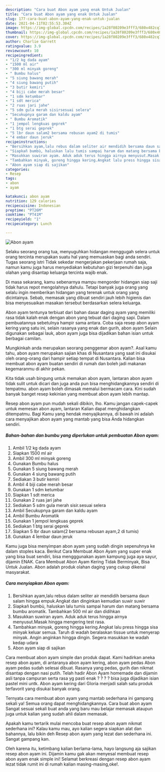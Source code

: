 ```yaml
---
description: "Cara buat Abon ayam yang enak Untuk Jualan"
title: "Cara buat Abon ayam yang enak Untuk Jualan"
slug: 177-cara-buat-abon-ayam-yang-enak-untuk-jualan
date: 2021-04-11T02:55:53.304Z
image: https://img-global.cpcdn.com/recipes/1a28f80209e3fff3/680x482cq70/abon-ayam-foto-resep-utama.jpg
thumbnail: https://img-global.cpcdn.com/recipes/1a28f80209e3fff3/680x482cq70/abon-ayam-foto-resep-utama.jpg
cover: https://img-global.cpcdn.com/recipes/1a28f80209e3fff3/680x482cq70/abon-ayam-foto-resep-utama.jpg
author: Charlie Garrett
ratingvalue: 3.9
reviewcount: 10
recipeingredient:
- "1/2 kg dada ayam"
- "1500 ml air"
- "300 ml minyak goreng"
- " Bumbu halus"
- "5 siung bawang merah"
- "4 siung bawang putih"
- "3 butir kemiri"
- "4 biji cabe merah besar"
- "1 sdm ketumbar"
- "1 sdt merica"
- "2 ruas jari jahe"
- "5 sdm gula merah sisirsesuai selera"
- "Secukupnya garam dan kaldu ayam"
- " Bumbu Aromatik"
- "1 jempol lengkuas geprek"
- "1 btg serai geprek"
- "5 lbr daun salam2 bersama rebusan ayam2 di tumis"
- "4 embar daun jeruk"
recipeinstructions:
- "Bersihkan ayam,lalu rebus dalam seliter air mendidih bersama daun salam hingga empuk.Angkat dan dinginkan kemudian suwir suwir"
- "Siapkañ bumbù, haluskan lalu tumis sampai harum dan matang bersama bumbu aromatik. Tambahkan 500 ml air dan didihkan"
- "Masukkan suwiran ayam. Aduk aduk terus hingga airnya menyusut.Masak hingga mengering test rasa."
- "Tambahkan minyak, goreng hingga kering.Angkat lalu press hingga sisa minyak keluar semua. Taruh di wadah beralaskan tissue untuk menyerap minyak. Angin anginkan hingga dingin. Segera masukkan ke wadah kedap udara"
- "Abon ayam siap di sajikan"
categories:
- Resep
tags:
- abon
- ayam

katakunci: abon ayam 
nutrition: 129 calories
recipecuisine: Indonesian
preptime: "PT26M"
cooktime: "PT41M"
recipeyield: "1"
recipecategory: Lunch

---
```



![Abon ayam](https://img-global.cpcdn.com/recipes/1a28f80209e3fff3/680x482cq70/abon-ayam-foto-resep-utama.jpg)

Selaku seorang orang tua, menyuguhkan hidangan menggugah selera untuk orang tercinta merupakan suatu hal yang memuaskan bagi anda sendiri. Tugas seorang istri Tidak sekedar mengerjakan pekerjaan rumah saja, namun kamu juga harus menyediakan kebutuhan gizi terpenuhi dan juga olahan yang disantap keluarga tercinta wajib enak.

Di masa  sekarang, kamu sebenarnya mampu mengorder hidangan siap saji tidak harus repot mengolahnya dahulu. Tetapi banyak juga orang yang selalu ingin memberikan hidangan yang terenak untuk orang yang dicintainya. Sebab, memasak yang dibuat sendiri jauh lebih higienis dan bisa menyesuaikan masakan tersebut berdasarkan selera keluarga. 

Abon ayam tentunya terbiuat dari bahan dasar daging ayam yang memiliki rasa tidak kalah enak dengan abon yang tebuat dari daging sapi. Dalam pembuatannya sebetulnya hampir sama antara. Coba saja resep abon ayam kering yang satu ini, selain rasanya yang enak dan gurih, abon ayam Selain digunakan sebagai lauk, abon ayam juga bisa dijadikan bahan isian untuk berbagai camilan.

Mungkinkah anda merupakan seorang penggemar abon ayam?. Asal kamu tahu, abon ayam merupakan sajian khas di Nusantara yang saat ini disukai oleh orang-orang dari hampir setiap tempat di Nusantara. Kalian bisa membuat abon ayam buatan sendiri di rumah dan boleh jadi makanan kegemaranmu di akhir pekan.

Kita tidak usah bingung untuk memakan abon ayam, lantaran abon ayam tidak sulit untuk dicari dan juga anda pun bisa menghidangkannya sendiri di tempatmu. abon ayam boleh dimasak memalui bermacam cara. Kini sudah banyak banget resep kekinian yang membuat abon ayam lebih mantap.

Resep abon ayam pun mudah sekali dibikin, lho. Kamu jangan capek-capek untuk memesan abon ayam, lantaran Kalian dapat menghidangkan ditempatmu. Bagi Kamu yang hendak menyajikannya, di bawah ini adalah cara menyajikan abon ayam yang mantab yang bisa Anda hidangkan sendiri.

<!--inarticleads1-->

##### Bahan-bahan dan bumbu yang diperlukan untuk pembuatan Abon ayam:

1. Ambil 1/2 kg dada ayam
1. Siapkan 1500 ml air
1. Ambil 300 ml minyak goreng
1. Gunakan  Bumbu halus
1. Gunakan 5 siung bawang merah
1. Gunakan 4 siung bawang putih
1. Sediakan 3 butir kemiri
1. Ambil 4 biji cabe merah besar
1. Gunakan 1 sdm ketumbar
1. Siapkan 1 sdt merica
1. Gunakan 2 ruas jari jahe
1. Sediakan 5 sdm gula merah sisir.sesuai selera
1. Ambil Secukupnya garam dan kaldu ayam
1. Ambil  Bumbu Aromatik
1. Gunakan 1 jempol lengkuas geprek
1. Sediakan 1 btg serai geprek
1. Siapkan 5 lbr daun salam(2 bersama rebusan ayam,2 di tumis)
1. Gunakan 4 ĺembar daun jeruk


Kamu juga bisa menyimpan abon ayam yang sudah dingin sepenuhnya ke dalam stoples kaca. Berikut Cara Membuat Abon Ayam yang super enak yang bisa buat sendiri, bisa mengggunakan ayam kampung juga aya sayur, dijamin ENAK. Cara Membuat Abon Ayam Kering Tidak Berminyak, Bisa Untuk Jualan. Abon adalah produk olahan daging yang cukup dikenal masyarakat. 

<!--inarticleads2-->

##### Cara menyiapkan Abon ayam:

1. Bersihkan ayam,lalu rebus dalam seliter air mendidih bersama daun salam hingga empuk.Angkat dan dinginkan kemudian suwir suwir
1. Siapkañ bumbù, haluskan lalu tumis sampai harum dan matang bersama bumbu aromatik. Tambahkan 500 ml air dan didihkan
1. Masukkan suwiran ayam. Aduk aduk terus hingga airnya menyusut.Masak hingga mengering test rasa.
1. Tambahkan minyak, goreng hingga kering.Angkat lalu press hingga sisa minyak keluar semua. Taruh di wadah beralaskan tissue untuk menyerap minyak. Angin anginkan hingga dingin. Segera masukkan ke wadah kedap udara
1. Abon ayam siap di sajikan


Cara membuat abon ayam simple dan produk dapat. Kami hadirkan aneka resep abon ayam, di antaranya abon ayam kering, abon ayam pedas Abon ayam pedas sudah selesai dibuat. Rasanya yang pedas, gurih dan nikmat disantap dengan nasi putih. Telah hadir Abon Ayam homemade dan dijamin asli tanpa campuran serta rasa yg pasti enak ? ? ? ? bisa juga dijadikan isian pastel mini untk. Abon ayam kering dari Gloria menjadi salah satu produk terfavorit yang disukai banyak orang. 

Ternyata cara membuat abon ayam yang mantab sederhana ini gampang sekali ya! Semua orang dapat menghidangkannya. Cara buat abon ayam Sangat sesuai sekali buat anda yang baru mau belajar memasak ataupun juga untuk kalian yang sudah ahli dalam memasak.

Apakah kamu tertarik mulai mencoba buat resep abon ayam nikmat sederhana ini? Kalau kamu mau, ayo kalian segera siapkan alat dan bahannya, lalu bikin deh Resep abon ayam yang lezat dan sederhana ini. Sangat gampang kan. 

Oleh karena itu, ketimbang kalian berlama-lama, hayo langsung aja sajikan resep abon ayam ini. Dijamin kamu gak akan menyesal membuat resep abon ayam enak simple ini! Selamat berkreasi dengan resep abon ayam lezat tidak rumit ini di rumah kalian masing-masing,oke!.

